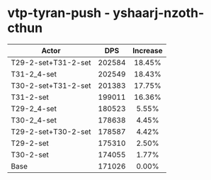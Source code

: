 # vtp-tyran-push - yshaarj-nzoth-cthun
| Actor | DPS | Increase |
|---|:---:|:---:|
|T29-2-set+T31-2-set|202584|18.45%|
|T31-2_4-set|202549|18.43%|
|T30-2-set+T31-2-set|201383|17.75%|
|T31-2-set|199011|16.36%|
|T29-2_4-set|180523|5.55%|
|T30-2_4-set|178638|4.45%|
|T29-2-set+T30-2-set|178587|4.42%|
|T29-2-set|175310|2.50%|
|T30-2-set|174055|1.77%|
|Base|171026|0.00%|
